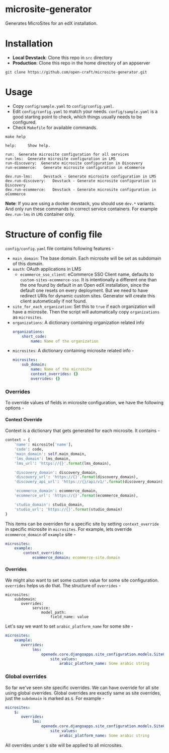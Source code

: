 # microsite-generator

Generates MicroSites for an edX installation.

# Installation


- **Local Devstack**: Clone this repo in `src` directory
- **Production**: Clone this repo in the home directory of an appserver
```
git clone https://github.com/open-craft/microsite-generator.git
```

# Usage

- Copy `config/sample.yaml` to `config/config.yaml`.
- Edit `config/config.yaml` to match your needs. `config/sample.yaml` is a good starting point to check, which things usually needs to be configured.
- Check `Makefile` for available commands.
```
make help

help:     Show help.

run:  Generate microsite configuration for all services
run-lms:  Generate microsite configuration in LMS
run-discovery:  Generate microsite configuration in Discovery
run-ecommerce:   Generate microsite configuration in eCommerce

dev.run-lms:     Devstack - Generate microsite configuration in LMS
dev.run-discovery:   Devstack - Generate microsite configuration in Discovery
dev.run-ecommerce:   Devstack - Generate microsite configuration in eCommerce
```

**Note**: If you are using a docker devstack, you should use ``dev.*`` variants. And only run these commands in correct service containers. For example `dev.run-lms` in `LMS` container only.
# Structure of config file

`config/config.yaml` file contains following features -

- `main_domain`: The base domain. Each microsite will be set as subdomain of this domain.
- `oauth`: OAuth applications in LMS
    - `ecommerce_sso_client`: eCommerce SSO Client name, defaults to `custom-sites-ecommerce-sso`. It is intentionally a different one than the one found by default in an Open edX installation, since the default one resets on every deployment. But we need to have redirect URIs for dynamic custom sites. Generator will create this client autometically if not found.
- `site_for_each_organization`: Set this to `true` if each organization will have a microsite. Then the script will automatically copy `organizations` as `microsites`.
- `organizations`: A dictionary containing organization related info
    ```yaml
    organizations:
        short_code:
            name: Name of the organization
    ```
- `microsites`: A dictionary containing microsite related info -
    ```yaml
    microsites:
        sub_domain:
            name: Name of the microsite
            context_overrides: {}
            overrides: {}
    ```

### Overrides
To override values of fields in microsite configuration, we have the following options -

#### Context Override

Context is a dictionary that gets generated for each microsite. It contains -

```python
context = {
    'name': microsite['name'],
    'code': code,
    'main_domain': self.main_domain,
    'lms_domain': lms_domain,
    'lms_url': 'https://{}'.format(lms_domain),

    'discovery_domain': discovery_domain,
    'discovery_url': 'https://{}'.format(discovery_domain),
    'discovery_api_url': 'https://{}/api/v1/'.format(discovery_domain),

    'ecommerce_domain': ecommerce_domain,
    'ecommerce_url': 'https://{}'.format(ecommerce_domain),

    'studio_domain': studio_domain,
    'studio_url': 'https://{}'.format(studio_domain)
}
```

This items can be overriden for a specific site by setting `context_override` in specific microsite in `microsites`. For example, lets override `ecommerce_domain` of `example` site -

```yaml
microsites:
    example:
        context_overrides:
            ecommerce_domain: ecommerce-site.domain

```

#### Overrides

We might also want to set some custom value for some site configuration. `overrides` helps us do that. The structure of `overrides` -
```
microsites:
    subdomain:
       overrides:
            service:
                model_path:
                    field_name: value
```

Let's say we want to set `arabic_platform_name` for some site -

```yaml
microsites:
    example:
       overrides:
            lms:
                openedx.core.djangoapps.site_configuration.models.SiteConfiguration:
                    site_values:
                        arabic_platform_name: Some arabic string
```

### Global overrides
So far we've seen site specific overrides. We can have override for all site using global overrides. Global overrides are exactly same as site overrides, just the `subdomain` is marked as `$`. For example -
```yaml
microsites:
    $:
       overrides:
            lms:
                openedx.core.djangoapps.site_configuration.models.SiteConfiguration:
                    site_values:
                        arabic_platform_name: Some arabic string
```

All overrides under `$` site will be applied to all microsites.
